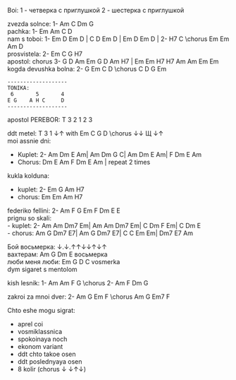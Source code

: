 Boi:
1 - четверка с приглушкой
2 - шестерка с приглушкой

zvezda solnce: 1- Am C Dm G               
pachka: 1- Em Am C D            
nam s toboi: 1- Em D Em D | C D Em D | Em D Em D | 2- H7 C \\chorus Em Em Am D                
prosvistela: 2- Em C G H7             
apostol: chorus 3- G D Am Em G D Am H7 | Em Em H7 H7 Am Am Em Em             
kogda devushka bolna: 2- G Em C D \\chorus C D G Em               
```
-------------------
TONIKA:
 6       5       4
E G    A H C     D
-------------------
``` 
apostol PEREBOR: T 3 2 1 2 3           
                
ddt metel: T 3 1 ↓↑ with Em C G D \\chorus ↓↓ Щ ↓↑             
moi assnie dni:          
   - Kuplet: 2- Am Dm E Am| Am Dm G C| Am Dm E Am| F Dm E Am                  
   - Chorus: Dm E Am F Dm E Am | repeat 2 times            

kukla kolduna:
   - kuplet: 2- Em G Am H7
   - chorus: Em Em Am H7

federiko fellini: 2- Am F G Em F Dm E E                         
prignu so skali:               
     - kuplet: 2- Am Am Dm7 Em| Am Am Dm7 Em| C Dm F Em| C Dm E          
     - chorus: Am G Dm7 E7| Am G Dm7 E7| C C Em Em| Dm7 E7 Am
     
     
Бой восьмерка: ↓.↓.↑↑↓↓↑↓↑          
вахтерам: Am G Dm E   восьмерка          
люби меня люби: Em G D C   vosmerka               
dym sigaret s mentolom       
       
kish lesnik: 1- Am Am F G \\chorus 2- Am F Dm G              
            
zakroi za mnoi dver: 2- Am G Em F \\chorus Am G Em7 F            

Chto eshe mogu sigrat:
- aprel coi
- vosmiklassnica
- spokoinaya noch
- ekonom variant
- ddt chto takoe osen
- ddt poslednyaya osen
-  8 kolir  (chorus ↓ ↓↑↓)
